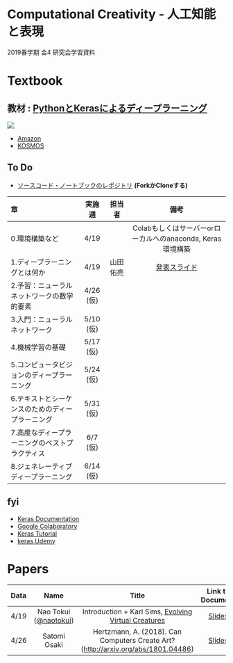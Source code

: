 # Computational Creativity - 人工知能と表現

2019春学期 金4 研究会学習資料

# Textbook

## 教材 : [PythonとKerasによるディープラーニング](https://book.mynavi.jp/ec/products/detail/id=90124)

![](https://book.mynavi.jp/files/topics/90124_ext_06_0.jpg)

- [Amazon](https://www.amazon.co.jp/Python%E3%81%A8Keras%E3%81%AB%E3%82%88%E3%82%8B%E3%83%87%E3%82%A3%E3%83%BC%E3%83%97%E3%83%A9%E3%83%BC%E3%83%8B%E3%83%B3%E3%82%B0-Francois-Chollet/dp/4839964262)
- [KOSMOS](http://kosmos.lib.keio.ac.jp/primo_library/libweb/action/display.do?tabs=detailsTab&ct=display&fn=search&doc=keio_aleph002590153&indx=1&recIds=keio_aleph002590153&recIdxs=0&elementId=&renderMode=poppedOut&displayMode=full&http://kosmos.lib.keio.ac.jp:80/primo_library/libweb/action/expand.do?vl(213708702UI0)=any&vl(489411217UI1)=all_items&gathStatTab=true&dscnt=0&vl(1UIStartWith0)=contains&mode=Basic&vid=KEIO&tab=default_tab&dstmp=1555207923015&frbg=&frbrVersion=&scp.scps=scope%3A%28KEIO%29%2Cprimo_central_multiple_fe&tb=t&srt=rank&dum=true&vl(freeText0)=Python%E3%81%A8Keras&fromTabHeaderButtonPopout=true)


## To Do

- [ソースコード・ノートブックのレポジトリ](https://github.com/fchollet/deep-learning-with-python-notebooks) **(ForkかCloneする)**

|章|実施週|担当者|備考|
|:--|:--:|:--:|:--:|
|0.環境構築など|4/19||Colabもしくはサーバーorローカルへのanaconda, Keras環境構築|
|1.ディープラーニングとは何か|4/19|山田 佑亮|[発表スライド](https://speakerdeck.com/yamad07/pythontokerasniyorudeipuraningu-di-hui?slide=1)|
|2.予習：ニューラルネットワークの数学的要素|4/26 (仮)|||
|3.入門：ニューラルネットワーク|5/10 (仮)|||
|4.機械学習の基礎|5/17 (仮)|||
|5.コンピュータビジョンのディープラーニング|5/24 (仮)|||
|6.テキストとシーケンスのためのディープラーニング|5/31 (仮)|||
|7.高度なディープラーニングのベストプラクティス|6/7 (仮)|||
|8.ジェネレーティブディープラーニング|6/14 (仮)|||


## fyi

- [Keras Documentation](https://keras.io/ja/)
- [Google Colaboratory](https://colab.research.google.com/notebooks/welcome.ipynb?hl=ja)
- [Keras Tutorial](https://keras.io/ja/#30keras)
- [keras Udemy](https://www.udemy.com/keras_aidev/)


# Papers

|Data|Name|Title|Link to Document|
|:--|:--:|:--:|:--:|
|4/19|Nao Tokui ([@naotokui](https://github.com/naotokui/))|Introduction + Karl Sims, [Evolving Virtual Creatures](https://www.karlsims.com/papers/siggraph94.pdf) | [Slides](https://docs.google.com/presentation/d/1u6AeOHXh8wWmW12Aux5bi7aGijim7YkLfd2V1avgaWQ/edit?usp=sharing) |
|4/26|Satomi Osaki |Hertzmann, A. (2018). Can Computers Create Art? (http://arxiv.org/abs/1801.04486)| [Slides](https://docs.google.com/presentation/d/1Kb86R-XtM9VX-A9eVCM-CGTE8OcjdE6Aw77dXSKIVwM/edit?usp=sharing) |
